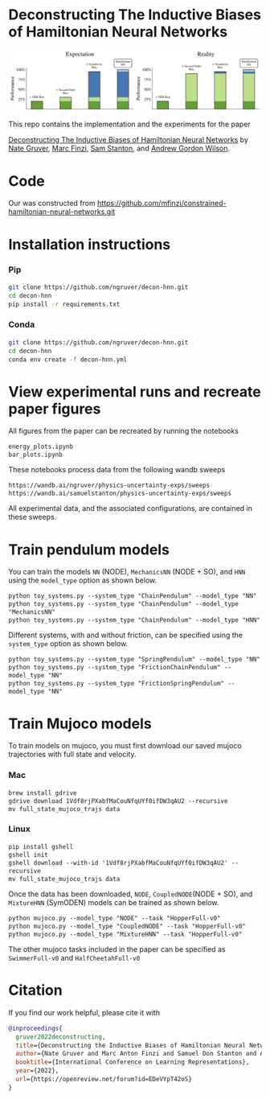 # Deconstructing The Inductive Biases of Hamiltonian Neural Networks
<p align="center">
  <img src="/assets/figure1.png" width=900>
</p>
This repo contains the implementation and the experiments for the paper 

[Deconstructing The Inductive Biases of Hamiltonian Neural Networks](https://openreview.net/forum?id=EDeVYpT42oS)
by [Nate Gruver](https://ngruver.github.io/), [Marc Finzi](https://mfinzi.github.io/), [Sam Stanton](https://samuelstanton.github.io/), and [Andrew Gordon Wilson](https://cims.nyu.edu/~andrewgw/). 

# Code

Our was constructed from
https://github.com/mfinzi/constrained-hamiltonian-neural-networks.git

# Installation instructions

### Pip
```bash
git clone https://github.com/ngruver/decon-hnn.git
cd decon-hnn
pip install -r requirements.txt
```
### Conda
```bash
git clone https://github.com/ngruver/decon-hnn.git
cd decon-hnn
conda env create -f decon-hnn.yml
```

# View experimental runs and recreate paper figures

All figures from the paper can be recreated by running the notebooks

```
energy_plots.ipynb
bar_plots.ipynb
```

These notebooks process data from the following wandb sweeps

```
https://wandb.ai/ngruver/physics-uncertainty-exps/sweeps
https://wandb.ai/samuelstanton/physics-uncertainty-exps/sweeps
```

All experimental data, and the associated configurations, are contained in these sweeps.

# Train pendulum models

You can train the models ``NN`` (NODE), ``MechanicsNN`` (NODE + SO), and ``HNN`` using the ``model_type`` option as shown below.

```
python toy_systems.py --system_type "ChainPendulum" --model_type "NN"
python toy_systems.py --system_type "ChainPendulum" --model_type "MechanicsNN"
python toy_systems.py --system_type "ChainPendulum" --model_type "HNN"
```

Different systems, with and without friction, can be specified using the ``system_type`` option as shown below.

```
python toy_systems.py --system_type "SpringPendulum" --model_type "NN"
python toy_systems.py --system_type "FrictionChainPendulum" --model_type "NN"
python toy_systems.py --system_type "FrictionSpringPendulum" --model_type "NN"
```

# Train Mujoco models

To train models on mujoco, you must first download our saved mujoco trajectories with full state and velocity.

### Mac

```
brew install gdrive
gdrive download 1Vdf8rjPXabfMaCouNfqUYf0ifDW3qAU2 --recursive
mv full_state_mujoco_trajs data
```

### Linux

```
pip install gshell
gshell init
gshell download --with-id '1Vdf8rjPXabfMaCouNfqUYf0ifDW3qAU2' --recursive
mv full_state_mujoco_trajs data
```

Once the data has been downloaded, ``NODE``, ``CoupledNODE``(NODE + SO), and ``MixtureHNN`` (SymODEN) models can be trained as shown below.

```
python mujoco.py --model_type "NODE" --task "HopperFull-v0"
python mujoco.py --model_type "CoupledNODE" --task "HopperFull-v0"
python mujoco.py --model_type "MixtureHNN" --task "HopperFull-v0"
```

The other mujoco tasks included in the paper can be specified as ``SwimmerFull-v0`` and     ``HalfCheetahFull-v0``

# Citation

If you find our work helpful, please cite it with
```bibtex
@inproceedings{
  gruver2022deconstructing,
  title={Deconstructing the Inductive Biases of Hamiltonian Neural Networks},
  author={Nate Gruver and Marc Anton Finzi and Samuel Don Stanton and Andrew Gordon Wilson},
  booktitle={International Conference on Learning Representations},
  year={2022},
  url={https://openreview.net/forum?id=EDeVYpT42oS}
}
```


